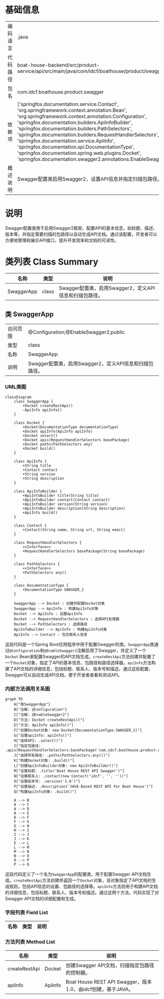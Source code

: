 # 基础信息

|      |      |
|------|------|
| 编码语言 | .java |
| 代码路径 | boat-house-backend/src/product-service/api/src/main/java/com/idcf/boathouse/product/swagger/SwaggerApp.java |
| 包名 | com.idcf.boathouse.product.swagger |
| 依赖项 | ['springfox.documentation.service.Contact', 'org.springframework.context.annotation.Bean', 'org.springframework.context.annotation.Configuration', 'springfox.documentation.builders.ApiInfoBuilder', 'springfox.documentation.builders.PathSelectors', 'springfox.documentation.builders.RequestHandlerSelectors', 'springfox.documentation.service.ApiInfo', 'springfox.documentation.spi.DocumentationType', 'springfox.documentation.spring.web.plugins.Docket', 'springfox.documentation.swagger2.annotations.EnableSwagger2'] |
| 概述说明 | Swagger配置类启用Swagger2，设置API信息并指定扫描包路径。 |

# 说明

Swagger配置类用于启用Swagger2框架，配置API的基本信息，如标题、描述、版本等，并指定需要扫描的包路径以自动生成API文档。通过该配置，开发者可以方便地管理和展示API接口，提升开发效率和文档的可读性。

# 类列表 Class Summary

| 名称   | 类型  | 说明 |
|-------|------|-------------|
| SwaggerApp | class | Swagger配置类，启用Swagger2，定义API信息和扫描包路径。 |



## 类 SwaggerApp

|      |      |
|------|------|
| 访问范围 | @Configuration;@EnableSwagger2;public |
| 类型 | class |
| 名称 | SwaggerApp |
| 说明 | Swagger配置类，启用Swagger2，定义API信息和扫描包路径。 |


### UML类图

```mermaid
classDiagram
    class SwaggerApp {
        +Docket createRestApi()
        -ApiInfo apiInfo()
    }

    class Docket {
        +Docket(DocumentationType documentationType)
        +Docket apiInfo(ApiInfo apiInfo)
        +Docket select()
        +Docket apis(RequestHandlerSelectors basePackage)
        +Docket paths(PathSelectors any)
        +Docket build()
    }

    class ApiInfo {
        +String title
        +Contact contact
        +String version
        +String description
    }

    class ApiInfoBuilder {
        +ApiInfoBuilder title(String title)
        +ApiInfoBuilder contact(Contact contact)
        +ApiInfoBuilder version(String version)
        +ApiInfoBuilder description(String description)
        +ApiInfo build()
    }

    class Contact {
        +Contact(String name, String url, String email)
    }

    class RequestHandlerSelectors {
        <<Interface>>
        +RequestHandlerSelectors basePackage(String basePackage)
    }

    class PathSelectors {
        <<Interface>>
        +PathSelectors any()
    }

    class DocumentationType {
        +DocumentationType SWAGGER_2
    }

    SwaggerApp --> Docket : 创建并配置Docket对象
    SwaggerApp --> ApiInfo : 构建ApiInfo对象
    Docket --> ApiInfo : 设置ApiInfo
    Docket --> RequestHandlerSelectors : 选择API处理器
    Docket --> PathSelectors : 选择路径
    ApiInfoBuilder --> ApiInfo : 构建ApiInfo对象
    ApiInfo --> Contact : 包含联系人信息
```

这段代码是一个Spring Boot应用程序中用于配置Swagger的类。`SwaggerApp`类通过`@Configuration`和`@EnableSwagger2`注解启用了Swagger，并定义了一个`Docket` Bean来配置Swagger的API文档生成。`createRestApi`方法创建并配置了一个`Docket`对象，指定了API的基本信息、包路径和路径选择器。`apiInfo`方法构建了API文档的详细信息，包括标题、联系人、版本号和描述。通过这些配置，Swagger可以自动生成API文档，便于开发者查看和测试API。


### 内部方法调用关系图

```mermaid
graph TD
    A["类SwaggerApp"]
    B["注解: @Configuration"]
    C["注解: @EnableSwagger2"]
    D["方法: Docket createRestApi()"]
    E["方法: ApiInfo apiInfo()"]
    F["创建Docket对象: new Docket(DocumentationType.SWAGGER_2)"]
    G["设置apiInfo: apiInfo()"]
    H["选择API: .select()"]
    I["指定包路径: .apis(RequestHandlerSelectors.basePackage('com.idcf.boathouse.product.controller'))"]
    J["选择所有路径: .paths(PathSelectors.any())"]
    K["构建Docket对象: .build()"]
    L["创建ApiInfoBuilder对象: new ApiInfoBuilder()"]
    M["设置标题: .title('Boat House REST API Swagger')"]
    N["设置联系人: .contact(new Contact('idcf', '', ''))"]
    O["设置版本号: .version('1.0')"]
    P["设置描述: .description('JAVA Based REST API For Boat House')"]
    Q["构建ApiInfo对象: .build()"]

    A --> B
    A --> C
    A --> D
    A --> E
    D --> F
    F --> G
    G --> H
    H --> I
    I --> J
    J --> K
    E --> L
    L --> M
    M --> N
    N --> O
    O --> P
    P --> Q
```

这段代码定义了一个名为`SwaggerApp`的配置类，用于配置Swagger API文档生成。`createRestApi`方法创建并返回一个`Docket`对象，该对象指定了API文档的生成规则，包括API信息的设置、包路径的选择等。`apiInfo`方法则用于构建API文档的详细信息，包括标题、联系人、版本号和描述。通过这两个方法，代码实现了对Swagger API文档的详细配置和生成。

### 字段列表 Field List

| 名称  | 类型  | 说明 |
|-------|-------|------|

### 方法列表 Method List

| 名称  | 类型  | 说明 |
|-------|-------|------|
| createRestApi | Docket | 创建Swagger API文档，扫描指定包路径的控制器。 |
| apiInfo | ApiInfo | Boat House REST API Swagger，版本1.0，由idcf创建，基于JAVA。 |




